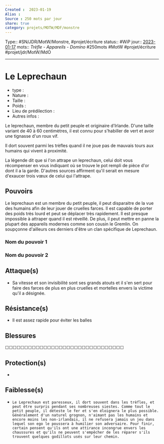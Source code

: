 ```yaml
---
Created :  2023-01-19
Alias :
Source : 250 mots par jour
share: true
category: projets/MOTW/MDF/monstre
---
```

Type:: #SN/JDR/MotW/Monstre, #projet/écriture
status:: #WiP 
jour::  [2023-01-17](2023-01-17.md) 
mots:: *Trèfle - Appareils - Domino* 
#250mots #MotW #projet/écriture #projet/jdr/MotW/MdO 

***

# Le Leprechaun 

-  type : 
-  Nature :
-  Taille :
-  Poids :
-  Lieu de prédilection :
-  Autres infos : 

Le leprechaun, membre du petit peuple et originaire d'Irlande. D'une taille variant de 40 à 60 centimètres, il est connu pour s'habiller de vert et avoir une tignasse d'un roux vif.

Il dort souvent parmi les trèfles quand il ne joue pas de mauvais tours aux humains qui vivent à proximité. 

La légende dit que si l'on attrape un leprechaun, celui doit vous récompenser en vous indiquant où se trouve le pot rempli de pièce d'or dont il a la garde. D'autres sources affirment qu'il serait en mesure d'exaucer trois vœux de celui qui l'attrape.
  
## Pouvoirs

Le leprechaun est un membre du petit peuple, il peut disparaitre de la vue des humains afin de leur jouer de cruelles farces. Il est capable de porter des poids très lourd et peut se déplacer très rapidement. Il est presque impossible à attraper quand il est réveillé. De plus, il peut mettre en panne la plupart des appareils modernes comme son cousin le Gremlin. On soupçonne d'ailleurs ces derniers d'être un clan spécifique de Leprechaun.

### Nom du pouvoir 1

### Nom du pouvoir 2

## Attaque(s)

- Sa vitesse et son invisibilité sont ses grands atouts et il s'en sert pour faire des farces de plus en plus cruelles et mortelles envers la victime qu'il a désignée.

## Résistance(s)

- Il est assez rapide pour éviter les balles

## Blessures

☐☐☐☐☐☐☐☐☐☐☐☐☐☐☐☐☐☐☐☐☐☐☐☐☐☐☐☐☐☐☐

## Protection(s)

-    

## Faiblesse(s)

-     Le Leprechaun est paresseux, il dort souvent dans les trèfles, et peut être surpris pendant ses nombreuses siestes. Comme tout le petit peuple, il déteste le fer et s'en éloignera le plus possible. Généralement d'un naturel grognon, n'aimant pas les humains et encore moins les non-irlandais, il ne refusera jamais un jeu dans lequel son ego le poussera à humilier son adversaire. Pour finir, certain pensent qu'ils ont une attirance incongrue envers les chaussures et qu'ils ne peuvent s'empêcher de les réparer s'ils trouvent quelques godillots usés sur leur chemin.